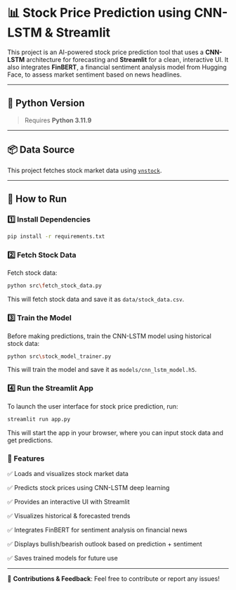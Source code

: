 # 📊 Stock Price Prediction using CNN-LSTM & Streamlit

This project is an AI-powered stock price prediction tool that uses a **CNN-LSTM** architecture for forecasting and **Streamlit** for a clean, interactive UI. It also integrates **FinBERT**, a financial sentiment analysis model from Hugging Face, to assess market sentiment based on news headlines.

---

## 🐍 Python Version

> Requires **Python 3.11.9**

---

## 📦 Data Source

This project fetches stock market data using [`vnstock`](https://github.com/thinh-vu/vnstock).

---

## 🚀 How to Run

### 1️⃣ Install Dependencies
```sh
pip install -r requirements.txt
```
### 2️⃣ Fetch Stock Data
Fetch stock data:
```sh
python src\fetch_stock_data.py
```
This will fetch stock data and save it as `data/stock_data.csv`.

### 3️⃣ Train the Model
Before making predictions, train the CNN-LSTM model using historical stock data:
```sh
python src\stock_model_trainer.py
```
This will train the model and save it as `models/cnn_lstm_model.h5`.

### 4️⃣ Run the Streamlit App
To launch the user interface for stock price prediction, run:
```sh
streamlit run app.py
```
This will start the app in your browser, where you can input stock data and get predictions.

### 🧠 Features
✅ Loads and visualizes stock market data

✅ Predicts stock prices using CNN-LSTM deep learning

✅ Provides an interactive UI with Streamlit

✅ Visualizes historical & forecasted trends

✅ Integrates FinBERT for sentiment analysis on financial news

✅ Displays bullish/bearish outlook based on prediction + sentiment

✅ Saves trained models for future use

---
🔗 **Contributions & Feedback**: Feel free to contribute or report any issues!

